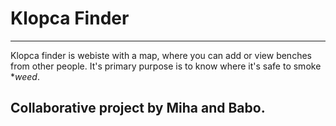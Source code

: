 # Klopca Finder
---
Klopca finder is webiste with a map, where you can add or view benches from other people. It's primary purpose is to know where it's safe to smoke **weed*.


## Collaborative project by Miha and Babo.
